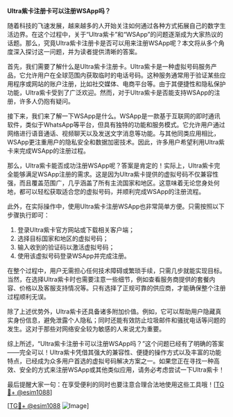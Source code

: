 **Ultra紫卡注册卡可以注册WSApp吗？**

随着科技的飞速发展，越来越多的人开始关注如何通过各种方式拓展自己的数字生活边界。在这个过程中，关于“Ultra紫卡”和“WSApp”的问题逐渐成为大家热议的话题。那么，究竟Ultra紫卡注册卡是否可以用来注册WSApp呢？本文将从多个角度深入探讨这一问题，并为读者提供清晰的答案。

首先，我们需要了解什么是Ultra紫卡注册卡。Ultra紫卡是一种虚拟号码服务产品，它允许用户在全球范围内获取临时的电话号码。这种服务通常用于验证某些应用程序或网站的账户注册，比如社交媒体、电商平台等。由于其便捷性和隐私保护功能，Ultra紫卡受到了广泛欢迎。然而，对于Ultra紫卡是否能支持WSApp的注册，许多人仍抱有疑问。

接下来，我们来了解一下WSApp是什么。WSApp是一款基于互联网的即时通讯软件，类似于WhatsApp等平台，但具有独特的功能和服务模式。它允许用户通过网络进行语音通话、视频聊天以及发送文字消息等功能。与其他同类应用相比，WSApp更注重用户的隐私安全和数据加密技术。因此，许多用户希望利用Ultra紫卡来完成WSApp的注册过程。

那么，Ultra紫卡能否成功注册WSApp呢？答案是肯定的！实际上，Ultra紫卡完全能够满足WSApp注册的需求。这是因为Ultra紫卡提供的虚拟号码不仅兼容性强，而且覆盖范围广，几乎涵盖了所有主流国家和地区。这意味着无论您身处何地，都可以轻松获取适合您的虚拟号码，并顺利完成WSApp的注册流程。

此外，在实际操作中，使用Ultra紫卡注册WSApp也非常简单方便。只需按照以下步骤执行即可：

1. 登录Ultra紫卡官方网站或下载相关客户端；
2. 选择目标国家和地区的虚拟号码；
3. 输入收到的验证码以激活虚拟号码；
4. 使用该虚拟号码登录WSApp并完成注册。

在整个过程中，用户无需担心任何技术障碍或繁琐手续，只需几步就能实现目标。当然，在选择Ultra紫卡时也需要注意一些细节，例如查看服务商提供的套餐内容、价格以及客服支持情况等。只有选择了正规可靠的供应商，才能确保整个注册过程顺利无误。

除了上述优势外，Ultra紫卡还具备诸多附加价值。例如，它可以帮助用户隐藏真实身份信息，避免泄露个人隐私；同时还能有效防止垃圾邮件和骚扰电话等问题的发生。这对于那些对网络安全较为敏感的人来说尤为重要。

综上所述，“Ultra紫卡注册卡可以注册WSApp吗？”这个问题已经有了明确的答案——完全可以！Ultra紫卡凭借其强大的兼容性、便捷的操作方式以及丰富的功能特点，已经成为众多用户首选的虚拟号码解决方案之一。如果您正在寻找一种高效、安全的方式来注册WSApp或其他类似应用，请务必考虑尝试一下Ultra紫卡！

最后提醒大家一句：在享受便利的同时也要注意合理合法地使用这些工具哦！[[TG💪+ @esim1088](https://t.me/s/esim1088)]

[[TG💪+ @esim1088](https://t.me/s/esim1088) ![Image](https://i.postimg.cc/4NQfJmqS/Snipaste-2025-05-13-00-14-12.png)]